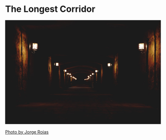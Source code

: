# The Longest Corridor

![](logo.jpg)

[Photo by Jorge Rojas](https://unsplash.com/photos/dbj0O83MM5Y/share)
